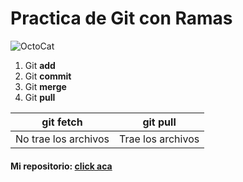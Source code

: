 # Practica de Git con Ramas


![OctoCat](https://avatars.githubusercontent.com/u/583231?v=4)

 1. Git **add**
 2. Git **commit**
 3. Git **merge**
 4. Git **pull**

|git fetch  |git pull  |
|--|--|
| No trae los archivos |  Trae los archivos|



#### Mi repositorio:   [click aca](https://github.com/PauLuky)
